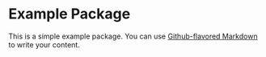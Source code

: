  
# Example Package

This is a simple example package. You can use
[Github-flavored Markdown](https://guides.github.com/features/mastering-markdown/)
to write your content.
